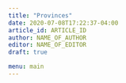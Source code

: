 ```yaml
---
title: "Provinces"
date: 2020-07-08T17:22:37-04:00
article_id: ARTICLE_ID
author: NAME_OF_AUTHOR
editor: NAME_OF_EDITOR
draft: true

menu: main
---
```

